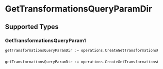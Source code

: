 # GetTransformationsQueryParamDir


## Supported Types

### GetTransformationsQueryParam1

```go
getTransformationsQueryParamDir := operations.CreateGetTransformationsQueryParamDirGetTransformationsQueryParam1(operations.GetTransformationsQueryParam1{/* values here */})
```

### 

```go
getTransformationsQueryParamDir := operations.CreateGetTransformationsQueryParamDirArrayOfgetTransformationsQueryParam2([]operations.GetTransformationsQueryParam2{/* values here */})
```

